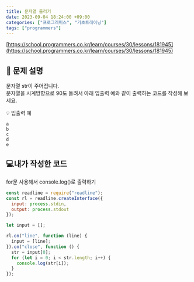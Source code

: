 ```yaml
---
title: 문자열 돌리기
date: 2023-09-04 18:24:00 +09:00
categories: ["프로그래머스", "기초트레이닝"]
tags: ["programmers"]
---
```


[https://school.programmers.co.kr/learn/courses/30/lessons/181945](https://school.programmers.co.kr/learn/courses/30/lessons/181945)

## 📔 문제 설명

문자열 str이 주어집니다.  
문자열을 시계방향으로 90도 돌려서 아래 입출력 예와 같이 출력하는 코드를 작성해 보세요.

💡 입출력 예

```
a
b
c
d
e
```

## 💻내가 작성한 코드

for문 사용해서 console.log()로 출력하기

```js
const readline = require("readline");
const rl = readline.createInterface({
  input: process.stdin,
  output: process.stdout
});

let input = [];

rl.on("line", function (line) {
  input = [line];
}).on("close", function () {
  str = input[0];
  for (let i = 0; i < str.length; i++) {
    console.log(str[i]);
  }
});
```
